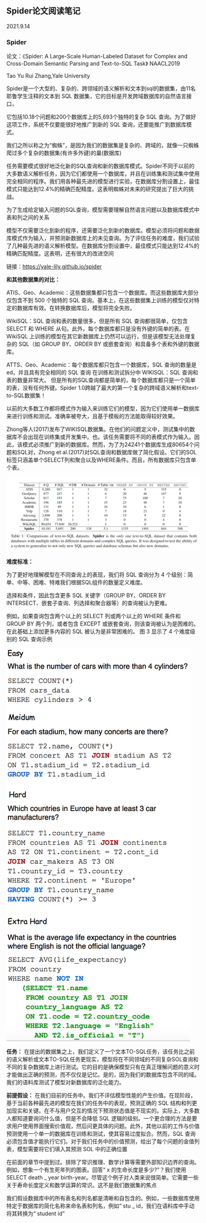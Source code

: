 ## Spider论文阅读笔记

2021.9.14

### Spider
论文：《Spider: A Large-Scale Human-Labeled Dataset for Complex and
Cross-Domain Semantic Parsing and Text-to-SQL Task》
NAACL2019

Tao Yu Rui Zhang,Yale University

Spider是一个大型的、复杂的、跨领域的语义解析和文本到sql的数据集，由11名耶鲁学生注释的文本到 SQL 数据集，它的目标是开发跨域数据库的自然语言接口，

它包括10.18个问题和200个数据库上的5,693个独特的复杂 SQL 查询。为了做好这项工作，系统不仅要能很好地推广到新的 SQL 查询，还要能推广到数据库模式。

我们之所以称之为“蜘蛛”，是因为我们的数据集是复杂的、跨域的，就像一只蜘蛛爬过多个复杂的数据集(有许多外键)的巢(数据库)

任务需要模式很好地泛化新的SQL查询和新的数据库模式。Spider不同于以前的大多数语义解析任务，因为它们都使用一个数据库，并且在训练集和测试集中使用完全相同的程序。我们用各种最先进的模型进行实验，在数据库分割设置上，最佳模式只能达到12.4%的精确匹配精度。这表明蜘蛛对未来的研究提出了巨大的挑战。

为了生成给定输入问题的SQL查询，模型需要理解自然语言问题以及数据库模式中表和列之间的关系

模型不仅需要泛化到新的程序，还需要泛化到新的数据库。模型必须将问题和数据库模式作为输入，并预测新数据库上的未见查询。为了评估任务的难度，我们试验了几种最先进的语义解析模型。在数据库分割设置中，最佳模式只能达到12.4%的精确匹配精度。这表明，还有很大的改进空间

链接：https://yale-lily.github.io/spider


**和其他数据集的对比：**

ATIS、Geo、Academic：这些数据集都只包含一个数据库。而这些数据库大部分仅包含不到 500 个独特的 SQL 查询。基本上，在这些数据集上训练的模型仅对特定的数据库有效。在转换数据库后，模型将完全失败。

WikiSQL：SQL 查询和表的数量很多，但是所有 SQL 查询都很简单，仅包含 SELECT 和 WHERE 从句。此外，每个数据库都只是没有外键的简单的表。在 WikiSQL 上训练的模型在其它新数据库上仍然可以运行，但是该模型无法处理复杂的 SQL（如 GROUP BY、ORDER BY 或嵌套查询）和具备多个表和外键的数据库。

ATTS、Geo、Academic：每个数据库都只包含一个数据库，SQL 查询的数量是 ed，并且具有完全相同的 SQL 查询 在训练和测试拆分中 WIKISQL：SQL 查询和表的数量非常大。 但是所有的SQL查询都是简单的，每个数据库都只是一个简单的表，没有任何外键。Spider 1.0跨越了最大的第一个复杂的跨域语义解析和text-to-SQL数据集！

以前的大多数工作都将模式作为输入来训练它们的模型，因为它们使用单一数据库来进行训练和测试。准确率被夸大，且基于模板的方法能取得较好效果。

Zhong等人(2017)发布了WIKISQL数据集。在他们的问题定义中，测试集中的数据库不会出现在训练集或开发集中。也。该任务需要将不同的表模式作为输入。因此，该模式必须推广到新的数据库。然而，为了为24241个数据库生成80654个问题和SQL对，Zhong et al.(2017)对SQL查询和数据库做了简化假设。它们的SOL标签只涵盖单个SELECT列和聚合以及WHERE条件。而且，所有数据库只包含单个表。

![难度分类](Paperphoto/spider_compare.png)



**难度标准：**

为了更好地理解模型在不同查询上的表现，我们将 SQL 查询分为 4 个级别：简单、中等、困难、特难我们根据SQL组件的数量定义难度。

选择和条件，因此包含更多 SQL 关键字（GROUP BY、ORDER BY INTERSECT、嵌套子查询、列选择和聚合器等）的查询被认为更难。

 例如，如果查询包含两个以上的 SELECT 列或两个以上的 WHERE 条件和 GROUP BY 两个列，或者包含 EXCEPT 或嵌套查询，则该查询被认为是困难的。 在此基础上添加更多内容的 SQL 被认为是非常困难的。 图 3 显示了 4 个难度级别的 SQL 查询示例

![难度分类](Paperphoto/spider_examples.png)

**任务：**
在提出的数据集之上，我们定义了一个文本TO-SQL任务，该任务比之前的语义解析或文本TO-SQL任务更现实，模型将在不同领域的不同复杂SOL查询和不同的复杂数据库上进行测试。它的目的是确保模型只有在真正理解问题的意义时才能做出正确的预测，而不仅仅是记忆。是的，因为我们的数据库包含不同的域。我们的语料库测试了模型对新数据库的泛化能力。

**前提假设：**
在我们目前的任务中。我们不评估模型性能的产生价值。在现阶段，基于当前各种最先进的模型在我们的任务中的表现，预测正确的 SQL 结构和列更加现实和关键。在不与用户交互的情况下预测状态值是不现实的。实际上，大多数人都知道要询问什么值，但是不会降低 SQL 逻辑的级别。一个更合理的方法是要求用户使用界面搜索价值观，然后问更具体的问题。此外，其他以前的工作与价值预测使用一个单一的数据库在训练和测试，使其容易过度拟合。然而，SQL 查询必须包含值才能执行它们。对于我们任务中的价值预测，给出了每个问题的金值列表，模型需要将它们填入其预测 SOL 中的正确位置

在前面的章节中提到过。排除了常识推理、数学计算等需要外部知识边界的查询。例如，想象一个有生死年列的图表。回答“ x 的生命长度是多少?”？我们使用 SELECT death _ year birth-year。尽管这个例子对人类来说很简单。它需要一些关于寿命长度定义和数学运算的常识。这不是我们数据集的焦点

我们假设数据库中的所有表名和列名都是清晰和自包含的。例如，一些数据库使用特定于数据库的简化名称来命名表和列名，例如“ stu _ id，我们在语料库中手动将其转换为“ student id”
